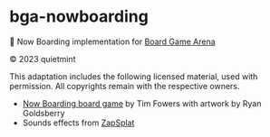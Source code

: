# bga-nowboarding

🎲 Now Boarding implementation for [Board Game Arena](https://boardgamearena.com/)

© 2023 quietmint

This adaptation includes the following licensed material, used with permission. All copyrights remain with the respective owners.

- [Now Boarding board game](https://www.fowers.games) by Tim Fowers with artwork by Ryan Goldsberry
- Sounds effects from [ZapSplat](https://www.zapsplat.com/)